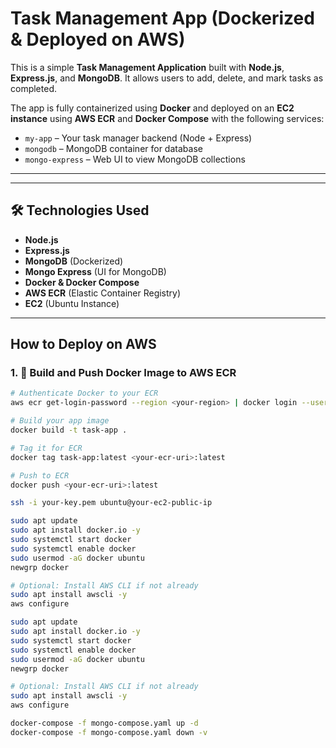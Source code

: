 # Task Management App (Dockerized & Deployed on AWS)

This is a simple **Task Management Application** built with **Node.js**, **Express.js**, and **MongoDB**. It allows users to add, delete, and mark tasks as completed.

The app is fully containerized using **Docker** and deployed on an **EC2 instance** using **AWS ECR** and **Docker Compose** with the following services:

-  `my-app` – Your task manager backend (Node + Express)
- `mongodb` – MongoDB container for database
- `mongo-express` – Web UI to view MongoDB collections

---

---

## 🛠️ Technologies Used

- **Node.js**
- **Express.js**
- **MongoDB** (Dockerized)
- **Mongo Express** (UI for MongoDB)
- **Docker & Docker Compose**
- **AWS ECR** (Elastic Container Registry)
- **EC2** (Ubuntu Instance)

---

## How to Deploy on AWS

### 1. 🐳 Build and Push Docker Image to AWS ECR

```bash
# Authenticate Docker to your ECR
aws ecr get-login-password --region <your-region> | docker login --username AWS --password-stdin <your-account-id>.dkr.ecr.<your-region>.amazonaws.com

# Build your app image
docker build -t task-app .

# Tag it for ECR
docker tag task-app:latest <your-ecr-uri>:latest

# Push to ECR
docker push <your-ecr-uri>:latest

ssh -i your-key.pem ubuntu@your-ec2-public-ip

sudo apt update
sudo apt install docker.io -y
sudo systemctl start docker
sudo systemctl enable docker
sudo usermod -aG docker ubuntu
newgrp docker

# Optional: Install AWS CLI if not already
sudo apt install awscli -y
aws configure

sudo apt update
sudo apt install docker.io -y
sudo systemctl start docker
sudo systemctl enable docker
sudo usermod -aG docker ubuntu
newgrp docker

# Optional: Install AWS CLI if not already
sudo apt install awscli -y
aws configure

docker-compose -f mongo-compose.yaml up -d
docker-compose -f mongo-compose.yaml down -v

```


